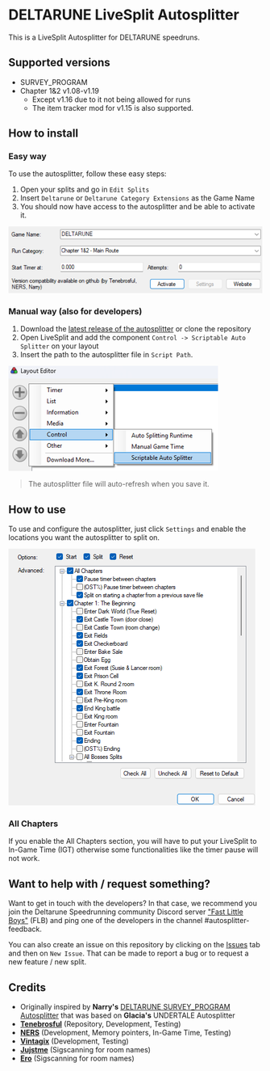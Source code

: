 # DELTARUNE LiveSplit Autosplitter

This is a LiveSplit Autosplitter for DELTARUNE speedruns.

## Supported versions

- SURVEY_PROGRAM
- Chapter 1&2 v1.08-v1.19
  - Except v1.16 due to it not being allowed for runs
  - The item tracker mod for v1.15 is also supported.

## How to install

### Easy way

To use the autosplitter, follow these easy steps:

1. Open your splits and go in `Edit Splits`
2. Insert `Deltarune` or `Deltarune Category Extensions` as the Game Name
3. You should now have access to the autosplitter and be able to activate it.

![Splits Editor header with the Game Name and the suggested autosplitter](/assets/quickInstall.png)

### Manual way (also for developers)

1. Download the [latest release of the autosplitter](https://github.com/Tenebrosful/DELTARUNE-Livesplit.Autosplitter/releases)
or clone the repository
2. Open LiveSplit and add the component `Control -> Scriptable Auto Splitter` on your layout
3. Insert the path to the autosplitter file in `Script Path`.

![Layout Editor with Control -> Scriptable Auto Splitter selected](/assets/manualInstall.png)

> The autosplitter file will auto-refresh when you save it.

## How to use

To use and configure the autosplitter, just click `Settings` and enable the locations you want the autosplitter
to split on.

![Settings options with Start, Split, Reset and individual splits that can be enabled or disabled](/assets/options.png)

### All Chapters

If you enable the All Chapters section, you will have to put your LiveSplit to In-Game Time (IGT) otherwise some functionalities
like the timer pause will not work.

## Want to help with / request something?

Want to get in touch with the developers?
In that case, we recommend you join the Deltarune Speedrunning community Discord server ["Fast Little Boys"](https://discord.gg/W6uckvkuer)
(FLB) and ping one of the developers in the channel #autosplitter-feedback.

You can also create an issue on this repository by clicking on the [Issues](https://github.com/Tenebrosful/DELTARUNE-Livesplit.Autosplitter/issues)
tab and then on `New Issue`.
That can be made to report a bug or to request a new feature / new split.

## Credits

- Originally inspired by **Narry's** [DELTARUNE SURVEY_PROGRAM Autosplitter](https://drive.google.com/file/d/1SCpuUpDgIYHmbc6xKK3ZrNk1zaIeDUMq/view?usp=sharing)
that was based on **Glacia's** UNDERTALE Autosplitter
- [**Tenebrosful**](https://github.com/Tenebrosful) (Repository, Development, Testing)
- [**NERS**](https://github.com/NERS1111) (Development, Memory pointers, In-Game Time, Testing)
- [**Vintagix**](https://github.com/VintagixDev) (Development, Testing)
- [**Jujstme**](https://github.com/jujstme) (Sigscanning for room names)
- [**Ero**](https://github.com/just-ero) (Sigscanning for room names)
